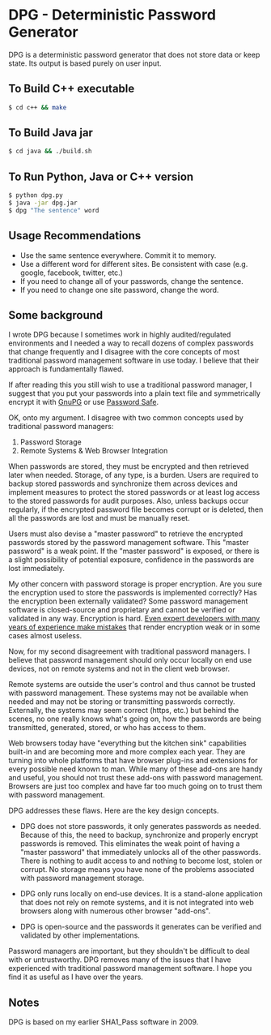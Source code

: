 # DPG - Deterministic Password Generator

DPG is a deterministic password generator that does not store data or keep state. Its output is based purely on user input.

## To Build C++ executable

```bash
$ cd c++ && make
```

## To Build Java jar

```bash
$ cd java && ./build.sh
```

## To Run Python, Java or C++ version

```bash
$ python dpg.py
$ java -jar dpg.jar
$ dpg "The sentence" word
```

## Usage Recommendations

  * Use the same sentence everywhere. Commit it to memory.
  * Use a different word for different sites. Be consistent with case (e.g. google, facebook, twitter, etc.)
  * If you need to change all of your passwords, change the sentence.
  * If you need to change one site password, change the word.

## Some background

I wrote DPG because I sometimes work in highly audited/regulated environments and I needed a way to recall dozens of complex passwords that change frequently and I disagree with the core concepts of most traditional password management software in use today. I believe that their approach is fundamentally flawed.

If after reading this you still wish to use a traditional password manager, I suggest that you put your passwords into a plain text file and symmetrically encrypt it with [GnuPG](https://www.gnupg.org/) or use [Password Safe](https://pwsafe.org/).

OK, onto my argument. I disagree with two common concepts used by traditional password managers:

  1. Password Storage
  2. Remote Systems & Web Browser Integration

When passwords are stored, they must be encrypted and then retrieved later when needed. Storage, of any type, is a burden. Users are required to backup stored passwords and synchronize them across devices and implement measures to protect the stored passwords or at least log access to the stored passwords for audit purposes. Also, unless backups occur regularly, if the encrypted password file becomes corrupt or is deleted, then all the passwords are lost and must be manually reset.

Users must also devise a "master password" to retrieve the encrypted passwords stored by the password management software. This "master password" is a weak point. If the "master password" is exposed, or there is a slight possibility of potential exposure, confidence in the passwords are lost immediately.

My other concern with password storage is proper encryption. Are you sure the encryption used to store the passwords is implemented correctly? Has the encryption been externally validated? Some password management software is closed-source and proprietary and cannot be verified or validated in any way. Encryption is hard. [Even expert developers with many years of experience make mistakes](http://www.daemonology.net/blog/2011-01-18-tarsnap-critical-security-bug.html) that render encryption weak or in some cases almost useless. 

Now, for my second disagreement with traditional password managers. I believe that password management should only occur locally on end use devices, not on remote systems and not in the client web browser.

Remote systems are outside the user's control and thus cannot be trusted with password management. These systems may not be available when needed and may not be storing or transmitting passwords correctly. Externally, the systems may seem correct (https, etc.) but behind the scenes, no one really knows what's going on, how the passwords are being transmitted, generated, stored, or who has access to them. 

Web browsers today have "everything but the kitchen sink" capabilities built-in and are becoming more and more complex each year. They are turning into whole platforms that have browser plug-ins and extensions for every possible need known to man. While many of these add-ons are handy and useful, you should not trust these add-ons with password management. Browsers are just too complex and have far too much going on to trust them with password management.

DPG addresses these flaws. Here are the key design concepts.

  * DPG does not store passwords, it only generates passwords as needed. Because of this, the need to backup, synchronize and properly encrypt passwords is removed. This eliminates the weak point of having a "master password" that immediately unlocks all of the other passwords. There is nothing to audit access to and nothing to become lost, stolen or corrupt. No storage means you have none of the problems associated with password management storage.

  * DPG only runs locally on end-use devices. It is a stand-alone application that does not rely on remote systems, and it is not integrated into web browsers along with numerous other browser "add-ons". 

  * DPG is open-source and the passwords it generates can be verified and validated by other implementations.

Password managers are important, but they shouldn't be difficult to deal with or untrustworthy. DPG removes many of the issues that I have experienced with traditional password management software. I hope you find it as useful as I have over the years.

## Notes

DPG is based on my earlier SHA1_Pass software in 2009.

